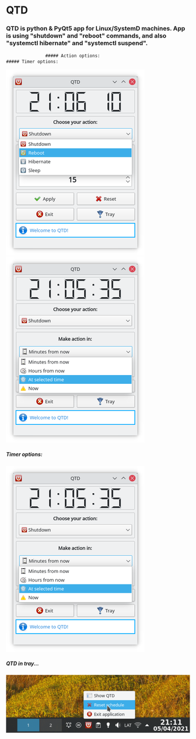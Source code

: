 # QTD

### QTD is python & PyQt5 app for Linux/SystemD machines. App is using "shutdown" and "reboot" commands, and also "systemctl hibernate" and "systemctl suspend". 

                   ##### Action options:                                                  ##### Timer options:
![QTD](https://raw.githubusercontent.com/Pyntux/QTD/main/QTD-pic1.png) ![QTD](https://raw.githubusercontent.com/Pyntux/QTD/main/QTD-pic2.png)


##### Timer options:
![QTD](https://raw.githubusercontent.com/Pyntux/QTD/main/QTD-pic2.png)

##### QTD in tray...
![QTD](https://raw.githubusercontent.com/Pyntux/QTD/main/QTD-pic4.png)
